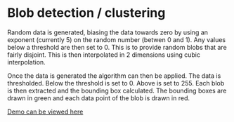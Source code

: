 # Blob detection / clustering

Random data is generated, biasing the data towards zero by using an exponent (currently 5) on the random number (betwen 0 and 1). Any values below a threshold are then set to 0. This is to provide random blobs that are fairly disjoint. This is then interpolated in 2 dimensions using cubic interpolation.

Once the data is generated the algorithm can then be applied. The data is thresholded. Below the threshold is set to 0. Above is set to 255. Each blob is then extracted and the bounding box calculated. The bounding boxes are drawn in green and each data point of the blob is drawn in red.

[Demo can be viewed here](http://static1.natfaulk.com/statics/algorithm_tests/blobdetection/blobdetect.html)
